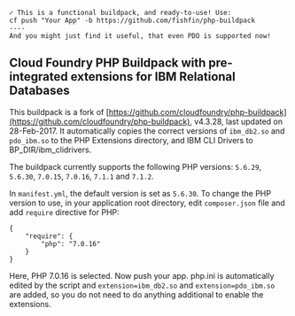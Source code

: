     ✓ This is a functional buildpack, and ready-to-use! Use:
    cf push "Your App" -b https://github.com/fishfin/php-buildpack
    ----
    And you might just find it useful, that even PDO is supported now!


## Cloud Foundry PHP Buildpack with pre-integrated extensions for IBM Relational Databases
This buildpack is a fork of [https://github.com/cloudfoundry/php-buildpack](https://github.com/cloudfoundry/php-buildpack), v4.3.28, last updated on 28-Feb-2017. It automatically copies the correct versions of `ibm_db2.so` and `pdo_ibm.so` to the PHP Extensions directory, and IBM CLI Drivers to BP_DIR/ibm\_clidrivers.

The buildpack currently supports the following PHP versions: `5.6.29`, `5.6.30`, `7.0.15`, `7.0.16`, `7.1.1` and `7.1.2`.

In `manifest.yml`, the default version is set as `5.6.30`. To change the PHP version to use, in your application root directory, edit `composer.json` file and add `require` directive for PHP:
```
{
    "require": {
        "php": "7.0.16"
    }
}
```
Here, PHP 7.0.16 is selected. Now push your app. php.ini is automatically edited by the script and `extension=ibm_db2.so` and `extension=pdo_ibm.so` are added, so you do not need to do anything additional to enable the extensions.
